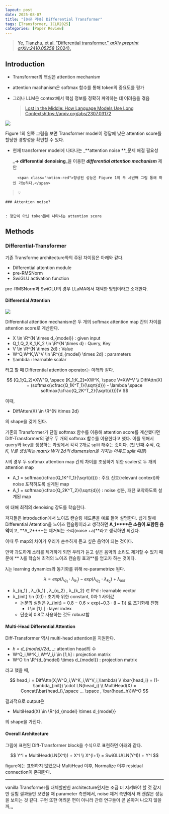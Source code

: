 ```yaml
---
layout: post
date: 2025-08-07
title: "[논문 리뷰] Differential Transformer"
tags: [Transformer, ICLR2025]
categories: [Paper Review]
---
```


> [Ye, Tianzhu, et al. "Differential transformer." ](https://arxiv.org/abs/2410.05258)[_arXiv preprint arXiv:2410.05258_](https://arxiv.org/abs/2410.05258)[ (2024).](https://arxiv.org/abs/2410.05258)



## Introduction

- Transformer의 핵심은 attention mechanism
- attention machanism은 softmax 함수를 통해 token의 중요도를 평가
- 그러나 LLM은 context에서 핵심 정보를 정확히 파악하는 데 어려움을 겪음

	> [Lost in the Middle: How Language Models Use Long Contextshttps://arxiv.org/abs/2307.03172](https://arxiv.org/abs/2307.03172)


![](https://prod-files-secure.s3.us-west-2.amazonaws.com/542b861c-36a8-4051-84e5-8804b6728dba/9083ea56-691a-4752-ae26-47f403431ac8/image.png?X-Amz-Algorithm=AWS4-HMAC-SHA256&X-Amz-Content-Sha256=UNSIGNED-PAYLOAD&X-Amz-Credential=ASIAZI2LB466UHNLHPPO%2F20250913%2Fus-west-2%2Fs3%2Faws4_request&X-Amz-Date=20250913T040104Z&X-Amz-Expires=3600&X-Amz-Security-Token=IQoJb3JpZ2luX2VjEMP%2F%2F%2F%2F%2F%2F%2F%2F%2F%2FwEaCXVzLXdlc3QtMiJIMEYCIQCv0d41nHdIF11ucmwXQSxFsp%2BmDRlNmyCI4KE%2FD4xgXgIhALgRzOPhQ4yzRoBRUuLCsY2zfvj9%2B7QXd7Ouyl%2Btb9ESKv8DCDwQABoMNjM3NDIzMTgzODA1Igxcqko%2BEdbWEwzVsy8q3AO4KplkA4T68OyrQbV4ig1WYEc0zg1MKy2r7pEWH33Kev0rRooNx5fJPoukl4JkYdU4COHqyDsrvGZY9rj6oJuT7USoMsTE96xV9W2yFMWAAC28nLkkTRS2kytqoYRH1ab%2FyEZbrutfP8BlCqvWxUn25%2B%2BUM2UVRsVogUil1GU1TRDPjM2eVvnqvzOv%2BpECskcLwtU%2BAYy9pYT%2FmOcEC4rPIF%2BGTRO4QwNbX6DGQY8ofG3dw9tkgTxLQYpvxtQ6C2TpCUe7f0W6jbxSneTO%2BAxdA6OcHdiYorUy1FxX2FSEubxecH2lq59MIlEC66HoE3%2FdTuHHRB5RTz7Jm4XwsmIDjx%2FiQLGb3XXnSAnPfuVGO4UK%2F95W%2B0nNwZ1VdZTmjYoN54YM0y5Zw25aYwS3OEdkVOoyYyafdMQsRLCkIqteWVZc%2BfvC%2FQiefVtZGC5cYpRZtTylOvkeGB%2BoO4i7zOnPrPoEYUCXTwoxNMdXMfNUgohIL8vDCUARzXEJzstKuZ5lGUioj2cbqSqQEeMotCM0lGUuDZnV8t74BzOJjZcaHswAAHmCVg%2BsDdJDeEK6rnro6bJv7CUAdrvHZZmlF7PpJuh1BzWghC8IUOr6%2Fi3M0tF1KozGKtcwhd5d5zDtvZPGBjqkAZL8kBjwM7w0Xo5mC%2FvtQImVEJQVYa44vuERpdOMeanBpCzj4aA4UdtxTx3Co74bqF%2FnVIAdNNBQ%2FP8J2Ailgb2qb6VABwhPho5UfUHPNl9rVKm%2BjPM1FWw5cp4UXpQaJ8xP5ThcSNuuLE5iDiP0qjgvCecV6VpNSB%2BBpbQADqP9jfCIVbrFkGJimU64H6M5XycXfszcqlteu6sGs99CM5fGrvf8&X-Amz-Signature=9b2a307b9013ff92a750cce0801d1897dff11cb5641e98fe9587b4c8af0a2515&X-Amz-SignedHeaders=host&x-amz-checksum-mode=ENABLED&x-id=GetObject)


Figure 1의 왼쪽 그림을 보면 Transformer model이 정답에 낮은 attention score를 할당한 경향성을 확인할 수 있다.

- 현재 transformer model에 나타나는 _**attention noise **_문제 해결 필요성

	_**→ differential denoising**_을 이용한 _**differential attention mechanism**_ 제안


		<span class="notion-red">향상된 성능은 Figure 1의 두 세번째 그림 통해 확인 가능하다.</span>


> 💡 


	### Attention noise?


	: 정답이 아닌 token들에 나타나는 attention score



## Methods



### Differential-Transformer


기존 Transforme architecture와의 주된 차이점은 아래와 같다.

- Differential attention module
- pre-RMSNorm
- SwiGLU activation function

pre-RMSNorm과 SwiGLU의 경우 LLaMA에서 채택한 방법이라고 소개한다.



#### Differential Attention


![](https://prod-files-secure.s3.us-west-2.amazonaws.com/542b861c-36a8-4051-84e5-8804b6728dba/116d70b2-1963-4810-9167-f4c7d8a06e8f/image.png?X-Amz-Algorithm=AWS4-HMAC-SHA256&X-Amz-Content-Sha256=UNSIGNED-PAYLOAD&X-Amz-Credential=ASIAZI2LB466UHNLHPPO%2F20250913%2Fus-west-2%2Fs3%2Faws4_request&X-Amz-Date=20250913T040104Z&X-Amz-Expires=3600&X-Amz-Security-Token=IQoJb3JpZ2luX2VjEMP%2F%2F%2F%2F%2F%2F%2F%2F%2F%2FwEaCXVzLXdlc3QtMiJIMEYCIQCv0d41nHdIF11ucmwXQSxFsp%2BmDRlNmyCI4KE%2FD4xgXgIhALgRzOPhQ4yzRoBRUuLCsY2zfvj9%2B7QXd7Ouyl%2Btb9ESKv8DCDwQABoMNjM3NDIzMTgzODA1Igxcqko%2BEdbWEwzVsy8q3AO4KplkA4T68OyrQbV4ig1WYEc0zg1MKy2r7pEWH33Kev0rRooNx5fJPoukl4JkYdU4COHqyDsrvGZY9rj6oJuT7USoMsTE96xV9W2yFMWAAC28nLkkTRS2kytqoYRH1ab%2FyEZbrutfP8BlCqvWxUn25%2B%2BUM2UVRsVogUil1GU1TRDPjM2eVvnqvzOv%2BpECskcLwtU%2BAYy9pYT%2FmOcEC4rPIF%2BGTRO4QwNbX6DGQY8ofG3dw9tkgTxLQYpvxtQ6C2TpCUe7f0W6jbxSneTO%2BAxdA6OcHdiYorUy1FxX2FSEubxecH2lq59MIlEC66HoE3%2FdTuHHRB5RTz7Jm4XwsmIDjx%2FiQLGb3XXnSAnPfuVGO4UK%2F95W%2B0nNwZ1VdZTmjYoN54YM0y5Zw25aYwS3OEdkVOoyYyafdMQsRLCkIqteWVZc%2BfvC%2FQiefVtZGC5cYpRZtTylOvkeGB%2BoO4i7zOnPrPoEYUCXTwoxNMdXMfNUgohIL8vDCUARzXEJzstKuZ5lGUioj2cbqSqQEeMotCM0lGUuDZnV8t74BzOJjZcaHswAAHmCVg%2BsDdJDeEK6rnro6bJv7CUAdrvHZZmlF7PpJuh1BzWghC8IUOr6%2Fi3M0tF1KozGKtcwhd5d5zDtvZPGBjqkAZL8kBjwM7w0Xo5mC%2FvtQImVEJQVYa44vuERpdOMeanBpCzj4aA4UdtxTx3Co74bqF%2FnVIAdNNBQ%2FP8J2Ailgb2qb6VABwhPho5UfUHPNl9rVKm%2BjPM1FWw5cp4UXpQaJ8xP5ThcSNuuLE5iDiP0qjgvCecV6VpNSB%2BBpbQADqP9jfCIVbrFkGJimU64H6M5XycXfszcqlteu6sGs99CM5fGrvf8&X-Amz-Signature=3eeb592df2ce0be14ed04548681f2006ea0fd9290f9dec0bf8add1107c8543b8&X-Amz-SignedHeaders=host&x-amz-checksum-mode=ENABLED&x-id=GetObject)


Differential attention mechanism은 두 개의 softmax attention map 간의 차이를 attention score로 계산한다.

- X \in \R^{N \times d\_{model}} : given input
- Q\_1,Q\_2,K\_1,K\_2 \in \R^{N \times d} : Query, Key
- V \in \R^{N \times 2d} : Value
- W^Q,W^K,W^V \in \R^{d\_{model} \times 2d} : parameters
- \lambda : learnable scalar

라고 할 때 Differential attention operator는 아래와 같다.


$$
[Q_1;Q_2]=XW^Q, \space [K_1;K_2]=XW^K, \space V=XW^V \\
DiffAttn(X) = (softmax(\cfrac{Q_1K^T_1}{\sqrt{d}}) - \lambda \space softmax(\cfrac{Q_2K^T_2}{\sqrt{d}}))V
$$


이때,

- DiffAtten(X) \in \R^{N \times 2d}

의 shape을 갖게 된다.


기존의 Transformer가 단일 softmax 함수를 이용해 attention score를 계산했다면 Diff-Transformer의 경우 두 개의 softmax 함수를 이용한다고 했다. 이를 위해서 query와 key를 생성하는 과정에서 각각 2개로 split 해주는 것이다. <span class="notion-red">(첫 번째 수식, </span><span class="notion-red">_Q, K, V를 생성하는 matrix W가 2d의 dismension을 가지는 이유도 split 때문_</span><span class="notion-red">)</span>


 λ의 경우 두 softmax attention map 간의 차이를 조정하기 위한 scaler로 두 개의 attention map

- A\_1 = softmax(\cfrac{Q\_1K^T\_1}{\sqrt{d}}) : 주요 신호(relevant context)와 noise 포착하도록 설계된 map
- A\_1 = softmax(\cfrac{Q\_2K^T\_2}{\sqrt{d}}) : noise 성분, 패턴 포착하도록 설계된 map 

에 대해 최적의 denoising 강도를 학습한다.


저자들은 introduction에서 노이즈 캔슬링 헤드폰을 예로 들어 설명한다. 쉽게 말해 Differential Attention을 노이즈 캔슬링이라고 생각하면 **A\_1****은 소음이 포함된 음악**이고, **A\_2****는 제거되는 소리(noise +a)**라고 생각하면 되겠다. 


이때 두 map의 차이가 우리가 순수하게 듣고 싶은 음악이 되는 것이다. 


만약 과도하게 소리를 제거하게 되면 우리가 듣고 싶은 음악의 소리도 제거할 수 있기 때문에 ** λ를 학습해 최적의 노이즈 캔슬링 효과**를 얻고자 하는 것이다.


λ는 learning dynamics와 동기화를 위해 re-parametrize 된다.


$$
\lambda = exp(\lambda_{q_1} \cdot \lambda_{k_1}) - exp(\lambda_{q_2} \cdot \lambda_{k_2}) + \lambda_{init}
$$

- λ\_{q\_1} , λ\_{k\_1} , λ\_{q\_2} , λ\_{k\_2} ∈ R^d : learnable vector
- λ\_{init} \in (0,1) : 초기화 위한 constant, 0과 1 사이값
	- 논문의 실험은 λ\_{init} = 0.8 − 0.6 × exp(−0.3 · (l − 1)) 로 초기화해 진행
		- l \in [1,L] : layer index
	- 단순히 0.8로 사용하는 것도 robust함


#### **Multi-Head Differential Attention**


Diff-Transformer 역시 multi-head attention을 지원한다.

- _h = d\_{model}/2d__ _: attention head의 수
- W^Q\_i,W^K\_i,W^V\_i,i \in [1,h] : projection matrix
- W^O \in \R^{d\_{model} \times d\_{model}} : projection matrix

라고 했을 때,


$$
head_i = DiffAttn(X;W^Q_i,W^K_i,W^V_i,\lambda) \\
\bar{head_i} = (1-\lambda_{init}) \cdot LN(head_i) \\
MultiHead(X) = Concat(\bar{head_i},\space ... \space , \bar{head_h})W^O
$$


결과적으로 output은

- MultiHead(X) \in \R^{d\_{model} \times d\_{model}}

의 shape을 가진다.



#### Overall Architecture


그림에 표현된 Diff-Transformer block을 수식으로 표현하면 아래와 같다.


$$
Y^l = MultiHead(LN(X^l)) + X^l \\
X^{l+1} = SwiGLU(LN(Y^l)) + Y^l
$$


figure에는 표현하지 않았으나 MultiHead 이후, Normalize 이후 residual connection이 존재한다.


---


vanilla Transformer를 대체할만한 architecture인지는 조금 더 지켜봐야 할 것 같지만 실험 결과들만 보았을 때 parameter 측면에서, noise 제거 측면에서 꽤 괜찮은 성능을 보이는 것 같다. 구현 또한 어려운 편이 아니라 관련 연구들이 곧 쏟아져 나오지 않을까,,,

